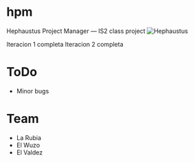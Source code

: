 hpm
===

Hephaustus Project Manager — IS2 class project
![Hephaustus](http://groupweird.com/hpm.png)


Iteracion 1 completa
Iteracion 2 completa

ToDo
====

* Minor bugs


Team
====

* La Rubia
* El Wuzo
* El Valdez
